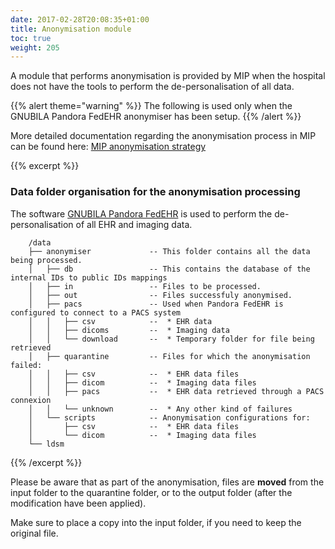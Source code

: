 ```yaml
---
date: 2017-02-28T20:08:35+01:00
title: Anonymisation module
toc: true
weight: 205
---
```


A module that performs anonymisation is provided by MIP when the hospital does not have the tools to perform the de-personalisation of all data.

{{% alert theme="warning" %}}
The following is used only when the GNUBILA Pandora FedEHR anonymiser has been setup.
{{% /alert %}}

More detailed documentation regarding the anonymisation process in MIP can be found here: [MIP anonymisation strategy](https://github.com/HBPMedical/specifications/blob/master/content/data-capture/mip_anonymisation_strategy.md)


{{% excerpt %}}
### Data folder organisation for the anonymisation processing

The software [GNUBILA Pandora FedEHR](https://corporate.gnubila.fr/fedehr) is used to perform the de-personalisation of all EHR and imaging data.

```
    /data
    ├── anonymiser             -- This folder contains all the data being processed.
    │   ├── db                 -- This contains the database of the internal IDs to public IDs mappings
    │   ├── in                 -- Files to be processed.
    │   ├── out                -- Files successfuly anonymised.
    │   ├── pacs               -- Used when Pandora FedEHR is configured to connect to a PACS system
    │   │   ├── csv            --  * EHR data
    │   │   ├── dicoms         --  * Imaging data
    │   │   └── download       --  * Temporary folder for file being retrieved
    │   ├── quarantine         -- Files for which the anonymisation failed:
    │   │   ├── csv            --  * EHR data files
    │   │   ├── dicom          --  * Imaging data files
    │   │   ├── pacs           --  * EHR data retrieved through a PACS connexion
    │   │   └── unknown        --  * Any other kind of failures
    │   └── scripts            -- Anonymisation configurations for:
    │       ├── csv            --  * EHR data files
    │       └── dicom          --  * Imaging data files
    └── ldsm
```
{{% /excerpt %}}

Please be aware that as part of the anonymisation, files are **moved** from the
input folder to the quarantine folder, or to the output folder (after the
modification have been applied).

Make sure to place a copy into the input folder, if you need to keep the 
original file.
